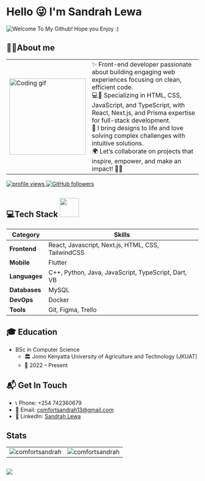 <h1>Hello 😜 I'm Sandrah Lewa</h1>
<p align="left">
  <img src="https://readme-typing-svg.herokuapp.com?color=87CEFA&lines=Welcome+To+My+Github!;Hope+you+Enjoy+:)" alt="Welcome To My Github! Hope you Enjoy :)" />
</p>

## 👩‍💻About me 
<table>
  <tr>
    <td>
      <img src="https://media.giphy.com/media/v1.Y2lkPTc5MGI3NjExczh5cXlwb2ltendzbGF6MnpkeGdrNXlhaGJ4bml3ZTJpODZ0NXhyZiZlcD12MV9pbnRlcm5hbF9naWZfYnlfaWQmY3Q9cw/13xxoHrXk4Rrdm/giphy.gif" width="200" alt="Coding gif" />
    </td>   
 <td>
      ✨ Front-end developer passionate about building engaging web experiences focusing on clean, efficient code. <br/> 
💻💖 Specializing in HTML, CSS, JavaScript, and TypeScript, with React, Next.js, and Prisma expertise for full-stack development. <br/>  
🚀 I bring designs to life and love solving complex challenges with intuitive solutions.  <br/> 
🌍 Let’s collaborate on projects that inspire, empower, and make an impact! 🌸✨
    </td>
  </tr>
</table>
<p align="left">
  <a href="https://github.com/comfortsandrah">
    <img src="https://komarev.com/ghpvc/?username=comfortsandrah&color=red" alt="profile views" />
  </a>
  <a href="https://github.com/comfortsandrah?tab=followers">
    <img alt="GitHub followers" src="https://img.shields.io/github/followers/comfortsandrah?color=yellow&logo=github">
  </a>
</p>

<!---## Currently working on--->

## 💻Tech Stack  <img src="https://media.giphy.com/media/VgCDAzcKvsR6OM0uWg/giphy.gif" width="50">
| Category         | Skills                                                   |
|------------------|----------------------------------------------------------|
| **Frontend**     | React, Javascript, Next.js, HTML, CSS, TailwindCSS                   |
| **Mobile**       | Flutter                                                  |
| **Languages**    | C++, Python, Java, JavaScript, TypeScript, Dart, VB      |
| **Databases**    | MySQL                                                    |
| **DevOps**       | Docker                                                   |
| **Tools**        | Git, Figma, Trello                                       |

## 🎓 Education
- BSc in Computer Science
    +  🏛 Jomo Kenyatta University of Agriculture and Technology (JKUAT)
    +  📅 2022 – Present
      
## 📬 Get In Touch
* 📞 Phone: +254 742360679
* 📧 Email: comfortsandrah13@gmail.com
* 🔗 LinkedIn: [Sandrah Lewa](https://www.linkedin.com/in/sandrah-comfort/)

## Stats
<table>
  <tr>
    <td>
      <img src="https://github-readme-stats.vercel.app/api?username=comfortsandrah&show_icons=true&theme=tokyonight&locale=en&card_width=500" alt="comfortsandrah" />
    </td>
    <td>
      <img src="https://github-readme-streak-stats.herokuapp.com/?user=comfortsandrah&theme=tokyonight&card_width=500" alt="comfortsandrah" />
    </td>
  </tr>
</table>

<h2 align="left"><img src="https://readme-typing-svg.herokuapp.com?color=87CEFA&lines=Thank+you+for+stopping+by!;Have+a+nice+day."></h2>
<!---
<!---
comfortsandrah/comfortsandrah is a ✨ special ✨ repository because its `README.md` (this file) appears on your GitHub profile.
You can click the Preview link to take a look at your changes.
--->

